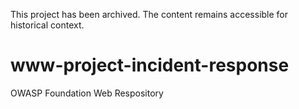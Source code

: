This project has been archived. The content remains accessible for historical context.

# www-project-incident-response
OWASP Foundation Web Respository
